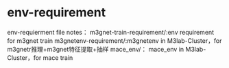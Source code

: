 # env-requirement
env-requierment
file notes：
m3gnet-train-requirement/:env requirement for m3gnet train
m3gnetenv-requirement/:m3gnetenv in M3lab-Cluster，for m3gnetr推理+m3gnet特征提取+抽样
mace_env/： mace_env in M3lab-Cluster，for mace train

